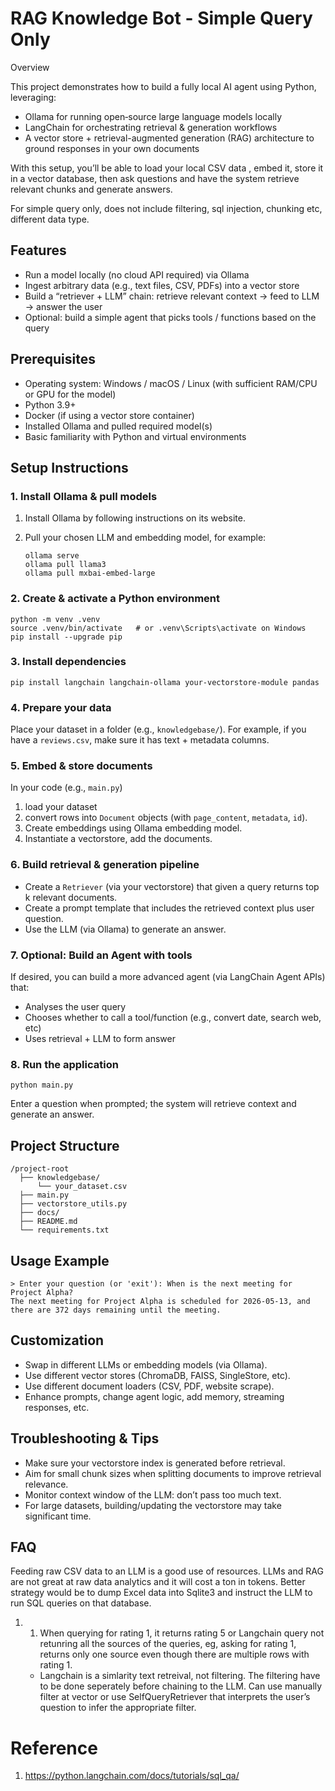 # RAG Knowledge Bot - Simple Query Only

Overview

This project demonstrates how to build a fully local AI agent using Python, leveraging:
- Ollama for running open‐source large language models locally
- LangChain for orchestrating retrieval & generation workflows
- A vector store + retrieval-augmented generation (RAG) architecture to ground responses in your own documents

With this setup, you’ll be able to load your local CSV data , embed it, store it in a vector database, then ask questions and have the system retrieve relevant chunks and generate answers.

For simple query only, does not include filtering, sql injection, chunking etc, different data type.

## Features

- Run a model locally (no cloud API required) via Ollama
- Ingest arbitrary data (e.g., text files, CSV, PDFs) into a vector store
- Build a “retriever + LLM” chain: retrieve relevant context → feed to LLM → answer the user
- Optional: build a simple agent that picks tools / functions based on the query

## Prerequisites
- Operating system: Windows / macOS / Linux (with sufficient RAM/CPU or GPU for the model)
- Python 3.9+
- Docker (if using a vector store container)
- Installed Ollama and pulled required model(s)
- Basic familiarity with Python and virtual environments

## Setup Instructions

### 1. Install Ollama & pull models

1. Install Ollama by following instructions on its website.

2. Pull your chosen LLM and embedding model, for example:

   ```
   ollama serve  
   ollama pull llama3  
   ollama pull mxbai-embed-large  
   ```

### 2. Create & activate a Python environment

```
python -m venv .venv  
source .venv/bin/activate   # or .venv\Scripts\activate on Windows  
pip install --upgrade pip  
```

### 3. Install dependencies

```
pip install langchain langchain-ollama your-vectorstore-module pandas  
```

### 4. Prepare your data

Place your dataset in a folder (e.g., `knowledgebase/`). For example, if you have a `reviews.csv`, make sure it has text + metadata columns.

### 5. Embed & store documents

In your code (e.g., `main.py`)

1. load your dataset
2. convert rows into `Document` objects (with `page_content`, `metadata`, `id`).
3. Create embeddings using Ollama embedding model.
4. Instantiate a vectorstore, add the documents.

### 6. Build retrieval & generation pipeline

- Create a `Retriever` (via your vectorstore) that given a query returns top k relevant documents.
- Create a prompt template that includes the retrieved context plus user question.
- Use the LLM (via Ollama) to generate an answer.

### 7. Optional: Build an Agent with tools

If desired, you can build a more advanced agent (via LangChain Agent APIs) that:

- Analyses the user query
- Chooses whether to call a tool/function (e.g., convert date, search web, etc)
- Uses retrieval + LLM to form answer

### 8. Run the application

```
python main.py  
```

Enter a question when prompted; the system will retrieve context and generate an answer.

## Project Structure

```
/project-root
  ├── knowledgebase/
      └── your_dataset.csv
  ├── main.py
  ├── vectorstore_utils.py
  ├── docs/
  ├── README.md
  └── requirements.txt
```

## Usage Example

```
> Enter your question (or 'exit'): When is the next meeting for Project Alpha?
The next meeting for Project Alpha is scheduled for 2026-05-13, and there are 372 days remaining until the meeting.
```

## Customization

- Swap in different LLMs or embedding models (via Ollama).
- Use different vector stores (ChromaDB, FAISS, SingleStore, etc).
- Use different document loaders (CSV, PDF, website scrape).
- Enhance prompts, change agent logic, add memory, streaming responses, etc.

## Troubleshooting & Tips

- Make sure your vectorstore index is generated before retrieval.
- Aim for small chunk sizes when splitting documents to improve retrieval relevance.
- Monitor context window of the LLM: don’t pass too much text.
- For large datasets, building/updating the vectorstore may take significant time.


## FAQ

Feeding raw CSV data to an LLM is a good use of resources. LLMs and RAG are not great at raw data analytics and it will cost a ton in tokens. Better strategy would be to dump Excel data into Sqlite3 and instruct the LLM to run SQL queries on that database.

1. 1. When querying for rating 1, it returns rating 5 or Langchain query not retunring all the sources of the queries, eg, asking for rating 1, returns only one source even though there are multiple rows with rating 1.
   - Langchain is a simlarity text retreival, not filtering. The filtering have to be done seperately before chaining to the LLM. Can use manually filter at vector or use SelfQueryRetriever that interprets the user’s question to infer the appropriate filter.


# Reference
1. https://python.langchain.com/docs/tutorials/sql_qa/